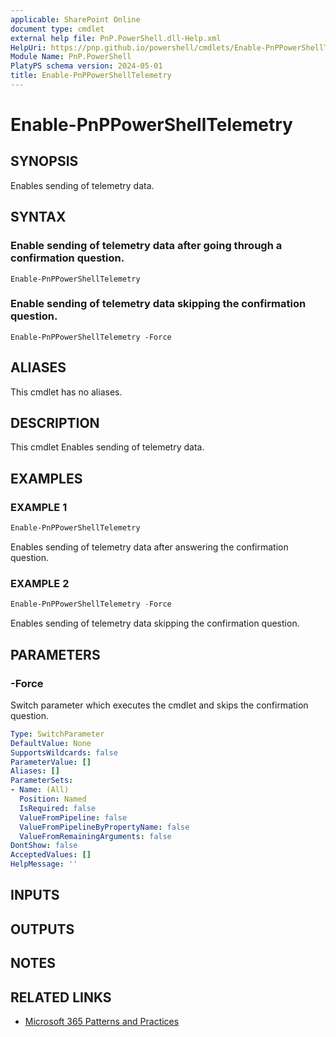 ```yaml
---
applicable: SharePoint Online
document type: cmdlet
external help file: PnP.PowerShell.dll-Help.xml
HelpUri: https://pnp.github.io/powershell/cmdlets/Enable-PnPPowerShellTelemetry.html
Module Name: PnP.PowerShell
PlatyPS schema version: 2024-05-01
title: Enable-PnPPowerShellTelemetry
---
```


# Enable-PnPPowerShellTelemetry

## SYNOPSIS

Enables sending of telemetry data.

## SYNTAX

### Enable sending of telemetry data after going through a confirmation question.

```
Enable-PnPPowerShellTelemetry
```

### Enable sending of telemetry data skipping the confirmation question.

```
Enable-PnPPowerShellTelemetry -Force
```

## ALIASES

This cmdlet has no aliases.

## DESCRIPTION

This cmdlet Enables sending of telemetry data.

## EXAMPLES

### EXAMPLE 1

```powershell
Enable-PnPPowerShellTelemetry
```

Enables sending of telemetry data after answering the confirmation question.

### EXAMPLE 2

```powershell
Enable-PnPPowerShellTelemetry -Force
```

Enables sending of telemetry data skipping the confirmation question.

## PARAMETERS

### -Force

Switch parameter which executes the cmdlet and skips the confirmation question.

```yaml
Type: SwitchParameter
DefaultValue: None
SupportsWildcards: false
ParameterValue: []
Aliases: []
ParameterSets:
- Name: (All)
  Position: Named
  IsRequired: false
  ValueFromPipeline: false
  ValueFromPipelineByPropertyName: false
  ValueFromRemainingArguments: false
DontShow: false
AcceptedValues: []
HelpMessage: ''
```

## INPUTS

## OUTPUTS

## NOTES

## RELATED LINKS

- [Microsoft 365 Patterns and Practices](https://aka.ms/m365pnp)
